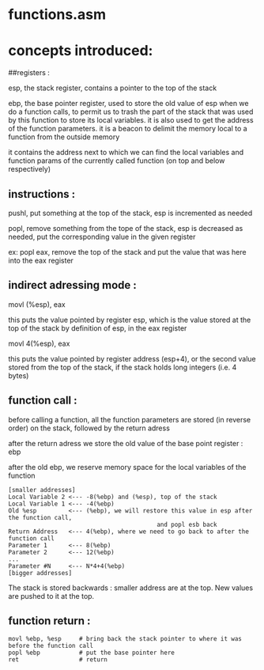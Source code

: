 functions.asm
=========


concepts introduced:
=========

##registers :

esp, the stack register, contains a pointer to the top of the stack

ebp, the base pointer register, used to store the old value of esp when we do a function calls, to permit us to trash the part of the stack that was used by this function to store its local variables. it is also used to get the address of the function parameters. it is a beacon to delimit the memory local to a function from the outside memory

it contains the address next to which we can find the local variables and function params of the currently called function (on top and below respectively)

## instructions :

pushl, put something at the top of the stack, esp is incremented as needed

popl, remove something from the tope of the stack, esp is decreased as needed, put the corresponding value in the given register

ex: popl eax, remove the top of the stack and put the value that was here into the eax register

## indirect adressing mode :

movl (%esp), eax

this puts the value pointed by register esp, which is the value stored at the top of the stack by definition of esp, in the eax register

movl 4(%esp), eax

this puts the value pointed by register address (esp+4), or the second value stored from the top of the stack, if the stack holds long integers (i.e. 4 bytes)

## function call :

before calling a function, all the function parameters are stored (in reverse order) on the stack, followed by the return adress

after the return adress we store the old value of the base point register : ebp

after the old ebp, we reserve memory space for the local variables of the function

```
[smaller addresses]
Local Variable 2 <--- -8(%ebp) and (%esp), top of the stack
Local Variable 1 <--- -4(%ebp)
Old %esp         <--- (%ebp), we will restore this value in esp after the function call,
                                          and popl esb back
Return Address   <--- 4(%ebp), where we need to go back to after the function call
Parameter 1      <--- 8(%ebp)
Parameter 2      <--- 12(%ebp)
...
Parameter #N     <--- N*4+4(%ebp)
[bigger addresses]
```

The stack is stored backwards : smaller address are at the top. New values are pushed to it at the top.

## function return :

```
movl %ebp, %esp     # bring back the stack pointer to where it was before the function call
popl %ebp           # put the base pointer here 
ret                 # return
```



